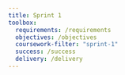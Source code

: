 ```yaml
---
title: Sprint 1
toolbox:
  requirements: /requirements
  objectives: /objectives
  coursework-filter: "sprint-1"
  success: /success
  delivery: /delivery
---
```

